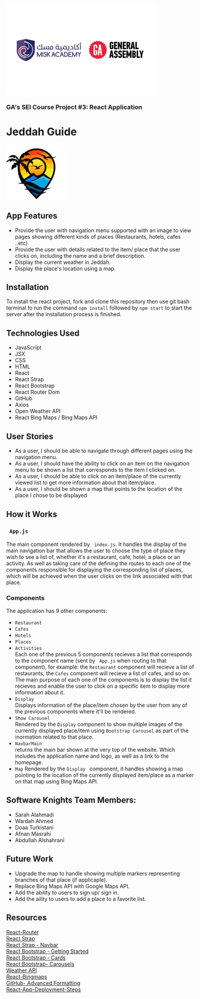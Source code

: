 
<img align="center" src="images/logo-aa-2.png">

### GA's SEI Course Project #3: React Application
# Jeddah Guide 
<img align="center" src="images/Jeddah_Guide_Logo.png"></img>

## App Features
* Provide the user with navigation menu supported with an image to view pages showing different kinds of places (Restaurants, hotels, cafes ..etc)
* Provide the user with details related to the item/ place that the user clicks on, including the name and a brief description.
* Display the current weather in Jeddah.
* Display the place's location using a map.


## Installation
To install the react project, fork and clone this repository then use git bash terminal to run the command
``` npm install ``` followed by ``` npm start ``` to start the server after the installation process is finished.

## Technologies Used
* JavaScript
* JSX
* CSS
* HTML
* React
* React Strap
* React Bootstrap
* React Router Dom
* GitHub
* Axios
* Open Weather API
* React Bing Maps / Bing Maps API


## User Stories
* As a user, I should be able to navigate through different pages using the navigation menu.
* As a user, I should have the ability to click on an item on the navigation menu to be shown a list that corresponds to the item I clicked on.
* As a user, I should be able to click on an item/place of the currently viewed list to get more information about that item/place.
* As a user, I should be shown a map that points to the location of the place I chose to be displayed


## How it Works
### ``` App.js```
The main component rendered by ``` index.js```. It handles the display of the main navigation bar that allows the user to choose the type of place they wish to see a list of, whether it's a restaurant, cafe, hotel, a place or an activity. As well as taking care of the defining the routes to each one of the components responsible for displaying the corresponding list of places, which will be achieved when the user clicks on the link associated with that place.

### Components 
The application has 9 other components:
  * ``` Restaurant ```
  * ``` Cafes ```
  * ``` Hotels ```
  * ``` Places ```
  * ``` Activities ```
<br>Each one of the previous 5 components recieves a list that corresponds to the component name (sent by ``` App.js``` when routing to that component), for example: the ``` Restaurant ``` component will recieve a list of restaurants, the ``` Cafes ``` component will recieve a list of cafes, and so on.
<br>The main purpose of each one of the components is to display the list it recieves and enable the user to click on a specific item to display more information about it.
* ``` Display ```
<br> Displays information of the place/item chosen by the user from any of the previous components where it'll be rendered.
* ``` Show Carousel ```
<br> Rendered by the ``` Display ``` component to show multiple images of the currently displayed place/item using ``` Bootstrap Carousel ``` as part of the inormation related to that place.
* ``` NavbarMain ```
<br> returns the main bar shown at the very top of the website. Which includes the application name and logo, as well as a link to the homepage.
* ``` Map ```
Rendered by the ```Display ``` component, it handles showing a map pointing to the location of the currently displayed item/place as a marker on that map using Bing Maps API.

## Software Knights Team Members:
- Sarah Alahmadi
- Wardah Ahmed
- Doaa Turkistani
- Afnan Masrahi
- Abdullah Alshahrani

## Future Work
 * Upgrade the map to handle showing multiple markers representing branches of that place (if applicaple).
 * Replace Bing Maps API with Google Maps API.
 * Add the ability to users to sign up/ sign in.
 * Add the aility to users to add a place to a favorite list.


## Resources
<a href="https://github.com/sei-jed-10/W08D04-React-Router"> React-Router</a> <br>
<a href="https://reactstrap.github.io"> React Strap </a> <br>
<a href="https://reactstrap.github.io/components/navbar/"> React Strap - Navbar </a> <br>
<a href="https://react-bootstrap.github.io/getting-started/introduction"> React Bootstrap - Getting Started </a> <br>
<a href="https://react-bootstrap.netlify.com/components/cards/#cards"> React Bootstrap - Cards </a><br>
<a href="https://react-bootstrap.github.io/components/carousel/"> React Bootstrap- Carousels </a> <br>
<a href="https://openweathermap.org/api"> Weather API </a><br>
<a href="https://www.npmjs.com/package/react-bingmaps"> React-Bingmaps </a> <br>
<a href="https://help.github.com/en/github/writing-on-github/working-with-advanced-formatting"> GitHub- Advanced Formatting</a><br> 
<a href="https://github.com/sei-jed-10/React-App-Deployment-Steps"> React-App-Deployment-Steps </a>
